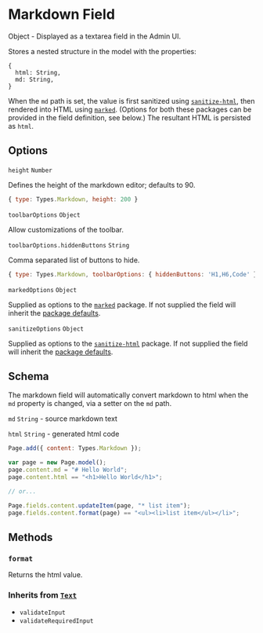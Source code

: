 # Markdown Field

Object - Displayed as a textarea field in the Admin UI.

Stores a nested structure in the model with the properties:

```
{
  html: String,
  md: String,
}
```

When the `md` path is set, the value is first sanitized using [`sanitize-html`](https://github.com/punkave/sanitize-html), then rendered into HTML using [`marked`](https://github.com/chjj/marked).
(Options for both these packages can be provided in the field definition, see below.)
The resultant HTML is persisted as `html`.

## Options

`height` `Number`

Defines the height of the markdown editor; defaults to 90.

```js
{ type: Types.Markdown, height: 200 }
```

`toolbarOptions` `Object`

Allow customizations of the toolbar.

`toolbarOptions.hiddenButtons` `String`

Comma separated list of buttons to hide.

```js
{ type: Types.Markdown, toolbarOptions: { hiddenButtons: 'H1,H6,Code' } }
```

`markedOptions` `Object`

Supplied as options to the [`marked`](https://github.com/chjj/marked) package.
If not supplied the field will inherit the [package defaults](https://github.com/chjj/marked#options-1).

`sanitizeOptions` `Object`

Supplied as options to the [`sanitize-html`](https://github.com/punkave/sanitize-html) package.
If not supplied the field will inherit the [package defaults](https://github.com/punkave/sanitize-html#what-are-the-default-options).

## Schema

The markdown field will automatically convert markdown to html when the `md` property is changed, via a setter on the `md` path.

`md` `String` - source markdown text

`html` `String` - generated html code

```js
Page.add({ content: Types.Markdown });

var page = new Page.model();
page.content.md = "# Hello World";
page.content.html == "<h1>Hello World</h1>";

// or...

Page.fields.content.updateItem(page, "* list item");
page.fields.content.format(page) == "<ul><li>list item</ul></li>";
```

## Methods

### `format`

Returns the html value.

### Inherits from [`Text`](../text)

* `validateInput`
* `validateRequiredInput`
